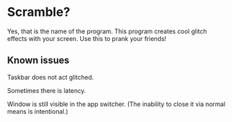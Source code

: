 # Scramble?
Yes, that is the name of the program.  This program creates cool glitch effects with your screen.  Use this to prank your friends!

## Known issues
Taskbar does not act glitched.

Sometimes there is latency.

Window is still visible in the app switcher.  (The inability to close it via normal means is intentional.)